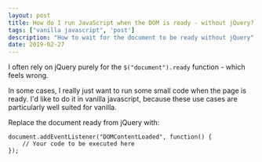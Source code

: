 ```yaml
---
layout: post
title: How do I run JavaScript when the DOM is ready - without jQuery?
tags: ["vanilla javascript", 'post']
description: "How to wait for the document to be ready without jQuery"
date: 2019-02-27
---
```


I often rely on jQuery purely for the `$("document").ready` function - which feels wrong. 

In some cases, I really just want to run some small code when the page is ready. I'd like to do it in vanilla javascript, because these use cases are particularly well suited for vanilla.

Replace the document ready from jQuery with: 

```
document.addEventListener("DOMContentLoaded", function() {
    // Your code to be executed here
});
```